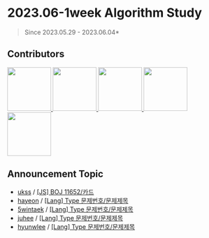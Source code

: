 # 2023.06-1week Algorithm Study

> Since 2023.05.29 - 2023.06.04\*

## Contributors

<p>
<a href="https://github.com/ukssss">
  <img src="https://github.com/ukssss.png" width="100">
</a>
<a href="https://github.com/hayeonn2">
  <img src="https://github.com/hayeonn2.png" width="100">
</a>
<a href="https://github.com/5wintaek">
  <img src="https://github.com/5wintaek.png" width="100">
</a>
<a href="https://github.com/Juhee-Hwang">
  <img src="https://github.com/Juhee-Hwang.png" width="100">
</a>
<a href="https://github.com/hyunwlee-dev">
  <img src="https://github.com/hyunwlee-dev.png" width="100">
</a>
</p>

## Announcement Topic

<!-- 발표할 주제를 다음 양식에 맞게 작성해주세요 ! -->
<!-- 📕 백준 : BOJ 문제번호/문제제목 e.g. [Lang] BOJ 2577/숫자의 개수 -->
<!-- 📗 프로그래머스 : PRO 문제번호/문제제목 e.g. [Lang] PRO 120812/최빈값 구하기 -->
<!-- 백준허브를 사용하시면 프로그래머스의 문제번호도 확인하실 수 있습니다 -->

-   [ukss](https://github.com/ukssss) / [[JS] BOJ 11652/카드](https://www.acmicpc.net/problem/11652)
-   [hayeon](https://github.com/hayeonn2) / [[Lang] Type 문제번호/문제제목](#)
-   [5wintaek](https://github.com/5wintaek) / [[Lang] Type 문제번호/문제제목](#)
-   [juhee](https://github.com/Juhee-Hwang) / [[Lang] Type 문제번호/문제제목](#)
-   [hyunwlee](https://github.com/hyunwlee-dev) / [[Lang] Type 문제번호/문제제목](#)
